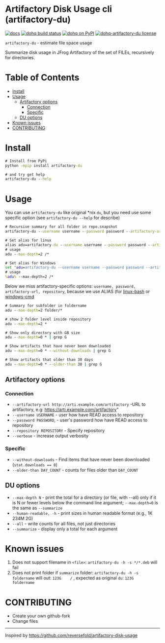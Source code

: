 Artifactory Disk Usage cli (artifactory-du)
==========================================

[![docs](https://img.shields.io/readthedocs/pip.svg)](https://devopshq.github.io/artifactory-du/)  [![dohq build status](https://travis-ci.org/devopshq/artifactory-du.svg)](https://travis-ci.org/devopshq/artifactory-du) [![dohq on PyPI](https://img.shields.io/pypi/v/dohq-artifactory-du.svg)](https://pypi.python.org/pypi/dohq-artifactory-du) [![dohq-artifactory-du license](https://img.shields.io/pypi/l/vspheretools.svg)](https://github.com/devopshq/artifactory-du/blob/master/LICENSE)

`artifactory-du` - estimate file space usage

Summarize disk usage in JFrog Artifactory of the set of FILEs, recursively for directories.

# Table of Contents
- [Install](#install)
- [Usage](#usage)
    - [Artifactory options](#artifactory-options)
        - [Connection](#connection)
        - [Specific](#specific)
    - [DU options](#du-options)
- [Known issues](#known-issues)
- [CONTRIBUTING](#contributing)


# Install
```cmd
# Install from PyPi
python -mpip install artifactory-du

# and try get help
artifactory-du --help
```

# Usage
You can use `artifactory-du` like original *nix `du`, but you need use some specific option (see `artifactory-du --help` for describe)
```cmd
# Recursive summary for all folder in repo.snapshot
artifactory-du --username username --password password --artifactory-url https://repo.example.ru/artifactory --repository repo.snapshot -h -s *

# Set alias for linux
alias adu=artifactory-du --username username --password password --artifactory-url https://repo.example.ru/artifactory --repository repo.snapshot -h
# usage
adu --max-depth=2 /*

# Set alias for Windows
set "adu=artifactory-du --username username --password password --artifactory-url https://repo.example.ru/artifactory --repository repo.snapshot -h"
# usage
%adu% --max-depth=2 /*

```

Below we miss artifactory-specific options: `username, password, artifactory-url, repository`, because we use ALIAS (for [linux-bash](https://askubuntu.com/questions/17536/how-do-i-create-a-permanent-bash-alias) or [windows-cmd](https://superuser.com/a/560558)

```cmd
# Summary for subfolder in foldername
adu --max-depth=2 folder/*

# show 2 folder level inside repository
adu --max-depth=2 *

# Show only directory with GB size
adu --max-depth=0 * | grep G

# Show artifacts that have never been downloaded
adu --max-depth=0 * --without-downloads | grep G

# Show artifacts that older than 30 days
adu --max-depth=0 * --older-than 30 | grep G

```

## Artifactory options
### Connection
- `--artifactory-url http://arti.example.com/artifactory` -URL to artifactory, e.g: https://arti.example.com/artifactory"
- `--username USERNAME` - user how have READ access to repository
- `--password PASSWORD`, - user's password how have READ access to repository
- `--repository REPOSITORY` - Specify repository
- `--verbose` - increase output verbosity

### Specific
- `--without-downloads` - Find items that have never been downloaded (`stat.downloads == 0`)
- `--older-than DAY_COUNT` - counts for files older than `DAY_COUNT`

## DU options
- `--max-depth N` - print the total for a directory (or file, with --all) only if it is N or fewer levels below the command line argument; `--max-depth=0` is the same  as `--summarize`
- `--human-readable, -h` - print sizes in human readable format (e.g., 1K 234M 2G)
- `--all` - write counts for all files, not just directories
- `--summarize` - display only a total for each argument

# Known issues
1. Does not support filename in `<file>`: `artifactory-du -h -s */*.deb` will fail
2. Does not print folder if `summarize` folder: `artifactory-du -h -s foldername` will out: `123G    /` , expected as original `du`: `123G    foldername`

# CONTRIBUTING
- Create your own github-fork
- Change files

---------------
Inspired by https://github.com/reversefold/artifactory-disk-usage
